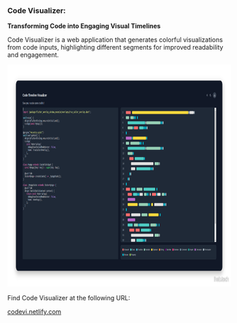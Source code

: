 ### Code Visualizer:

**Transforming Code into Engaging Visual Timelines**

Code Visualizer is a web application that generates colorful visualizations from code inputs, highlighting different segments for improved readability and engagement.

<img src='./public/thumbnail.png' alt='Thumbnail' height=500/>

Find Code Visualizer at the following URL:

[codevi.netlify.com](https://codevi.netlify.app/)<br>